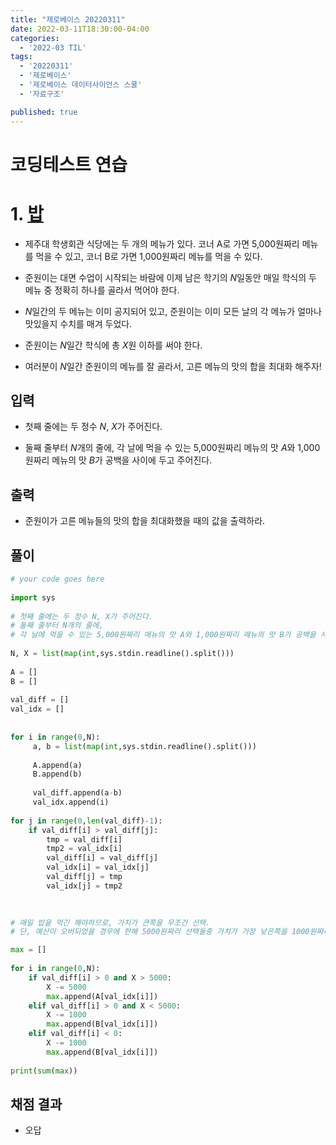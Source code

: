 ```yaml
---
title: "제로베이스 20220311"
date: 2022-03-11T18:30:00-04:00
categories:
  - '2022-03 TIL'
tags:
  - '20220311'
  - '제로베이스'
  - '제로베이스 데이터사이언스 스쿨'
  - '자료구조'

published: true
---
```


# 코딩테스트 연습

# 1. [밥](https://www.acmicpc.net/problem/23559)

* 제주대 학생회관 식당에는 두 개의 메뉴가 있다. 코너 A로 가면 5,000원짜리 메뉴를 먹을 수 있고, 코너 B로 가면 1,000원짜리 메뉴를 먹을 수 있다.

* 준원이는 대면 수업이 시작되는 바람에 이제 남은 학기의 $N$일동안 매일 학식의 두 메뉴 중 정확히 하나를 골라서 먹어야 한다. 
* $N$일간의 두 메뉴는 이미 공지되어 있고, 준원이는 이미 모든 날의 각 메뉴가 얼마나 맛있을지 수치를 매겨 두었다.

* 준원이는 $N$일간 학식에 총 $X$원 이하를 써야 한다.

* 여러분이 $N$일간 준원이의 메뉴를 잘 골라서, 고른 메뉴의 맛의 합을 최대화 해주자!

## 입력

* 첫째 줄에는 두 정수 $N$, $X$가 주어진다.

* 둘째 줄부터 $N$개의 줄에, 각 날에 먹을 수 있는 5,000원짜리 메뉴의 맛 $A$와 1,000원짜리 메뉴의 맛 $B$가 공백을 사이에 두고 주어진다.

## 출력

* 준원이가 고른 메뉴들의 맛의 합을 최대화했을 때의 값을 출력하라.

## 풀이

```py
# your code goes here
 
import sys
 
# 첫째 줄에는 두 정수 N, X가 주어진다.
# 둘째 줄부터 N개의 줄에,
# 각 날에 먹을 수 있는 5,000원짜리 메뉴의 맛 A와 1,000원짜리 메뉴의 맛 B가 공백을 사이에 두고 주어진다.
 
N, X = list(map(int,sys.stdin.readline().split()))
 
A = []
B = []
 
val_diff = []
val_idx = []
 
 
for i in range(0,N):
	 a, b = list(map(int,sys.stdin.readline().split()))
 
	 A.append(a)
	 B.append(b)
 
	 val_diff.append(a-b)
	 val_idx.append(i)
	 
for j in range(0,len(val_diff)-1):
	if val_diff[i] > val_diff[j]:
	 	tmp = val_diff[i]
	 	tmp2 = val_idx[i]
	 	val_diff[i] = val_diff[j]
	 	val_idx[i] = val_idx[j]
	 	val_diff[j] = tmp
	 	val_idx[j] = tmp2
 

 
# 매일 밥을 먹긴 해야하므로, 가치가 큰쪽을 무조건 선택.
# 단, 예산이 오버되었을 경우에 한해 5000원짜리 선택들중 가치가 가장 낮은쪽을 1000원짜리 메뉴로 변경.

max = []
 
for i in range(0,N):
	if val_diff[i] > 0 and X > 5000:
		X -= 5000
		max.append(A[val_idx[i]])
	elif val_diff[i] > 0 and X < 5000:
		X -= 1000
		max.append(B[val_idx[i]])
	elif val_diff[i] < 0:
		X -= 1000
		max.append(B[val_idx[i]])
 
print(sum(max))

```

## 채점 결과

* 오답

